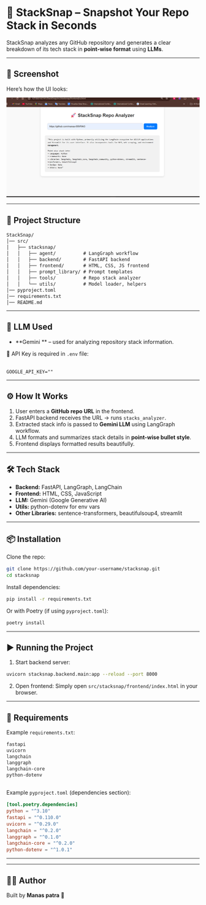 # 🚀 StackSnap – Snapshot Your Repo Stack in Seconds

StackSnap analyzes any GitHub repository and generates a clear breakdown of its tech stack in **point-wise format** using **LLMs**.

---

## 📸 Screenshot
Here’s how the UI looks:

![UI Screenshot](assets/screenshot.png)

---

## 📂 Project Structure

```
StackSnap/
│── src/
│   ├── stacksnap/
│   │   ├── agent/          # LangGraph workflow
│   │   ├── backend/        # FastAPI backend
│   │   ├── frontend/       # HTML, CSS, JS frontend
│   │   ├── prompt_library/ # Prompt templates
│   │   ├── tools/          # Repo stack analyzer
│   │   └── utils/          # Model loader, helpers
│── pyproject.toml
│── requirements.txt
│── README.md
```

---

## 🧠 LLM Used
- **Gemini ** – used for analyzing repository stack information.

🔑 API Key is required in `.env` file:
```

GOOGLE_API_KEY=""
```

---

## ⚙️ How It Works
1. User enters a **GitHub repo URL** in the frontend.
2. FastAPI backend receives the URL → runs `stacks_analyzer`.
3. Extracted stack info is passed to **Gemini LLM** using LangGraph workflow.
4. LLM formats and summarizes stack details in **point-wise bullet style**.
5. Frontend displays formatted results beautifully.

---

## 🛠 Tech Stack
- **Backend:** FastAPI, LangGraph, LangChain
- **Frontend:** HTML, CSS, JavaScript
- **LLM:** Gemini (Google Generative AI)
- **Utils:** python-dotenv for env vars
- **Other Libraries:** sentence-transformers, beautifulsoup4, streamlit

---

## 📦 Installation

Clone the repo:
```bash
git clone https://github.com/your-username/stacksnap.git
cd stacksnap
```

Install dependencies:
```bash
pip install -r requirements.txt
```

Or with Poetry (if using `pyproject.toml`):
```bash
poetry install
```

---

## ▶️ Running the Project

1. Start backend server:
```bash
uvicorn stacksnap.backend.main:app --reload --port 8000
```

2. Open frontend:
Simply open `src/stacksnap/frontend/index.html` in your browser.

---

## 📑 Requirements

Example `requirements.txt`:

```
fastapi
uvicorn
langchain
langgraph
langchain-core
python-dotenv


```

Example `pyproject.toml` (dependencies section):

```toml
[tool.poetry.dependencies]
python = "^3.10"
fastapi = "^0.110.0"
uvicorn = "^0.29.0"
langchain = "^0.2.0"
langgraph = "^0.1.0"
langchain-core = "^0.2.0"
python-dotenv = "^1.0.1"

```

---


---

## 👨‍💻 Author
Built by **Manas patra** 🚀
